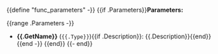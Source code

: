 {{define "func_parameters" -}}
{{if .Parameters}}**Parameters:**

{{range .Parameters -}}
 - **{{.GetName}}** (`{{.Type}}`){{if .Description}}: {{.Description}}{{end}}
{{end -}}
{{end}}
{{- end}}
